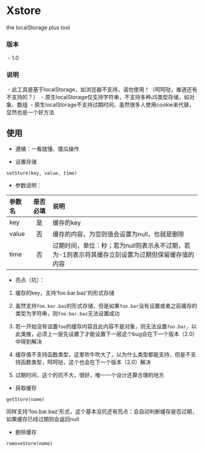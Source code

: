 # Xstore

the localStorage plus tool

### 版本 

  - 1.0
###

### 说明 

  - 此工具是基于localStorage，如浏览器不支持，请勿使用！（呵呵哒，难道还有不支持的？）
  - 原生localStorage仅支持字符串，不支持多种JS类型存储，如对象、数组
  - 原生localStorage不支持过期时间，虽然很多人使用cookie来代替，显然也是一个好方法
  
###

## 使用

* 遵循：一看就懂、傻瓜操作

* 设置存储

```
setStore(key, value, time)
```

* 参数说明：

| 参数名 | 是否必填  | 说明 |
| :-- | :--: | :-- |
| key |   是 | 缓存的key |
|value|   否 | 缓存的内容，为空则值会设置为null，也就是删除  |
|time |   否 | 过期时间，单位：秒；若为null则表示永不过期，若为-1则表示将其缓存立刻设置为过期但保留缓存值的内容  |
	
* 亮点（坑）：

1. 缓存的key，支持'foo.bar.baz'的形式存储

2. 虽然支持`foo.bar.baz`的形式存储，但是如果`foo.bar`没有设置或者之前缓存的类型为字符串，则`foo.bar.baz`无法设置成功

3. 若一开始没有设置`foo`的缓存内容且此内容不是对象，则无法设置`foo.bar`，以此类推，必须上一层先设置了才能设置下一层这个bug会在下一个版本（2.0）中得到解决

4. 缓存值不支持函数类型，这里吹牛吹大了，以为什么类型都能支持，但是不支持函数类型，呵呵哒，这个也会在下一个版本（2.0）解决

5. 过期时间，这个的坑不大，很好，唯一一个设计还算合理的地方

* 获取缓存

```
getStore(name)
```

同样支持'foo.bar.baz'形式，这个基本没坑还有亮点：会自动判断缓存是否过期，如果缓存已经过期则会返回null

* 删除缓存

```
removeStore(name)
```

